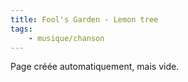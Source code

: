 ```yaml
---
title: Fool's Garden - Lemon tree
tags:
    - musique/chanson
---
```


Page créée automatiquement, mais vide.
